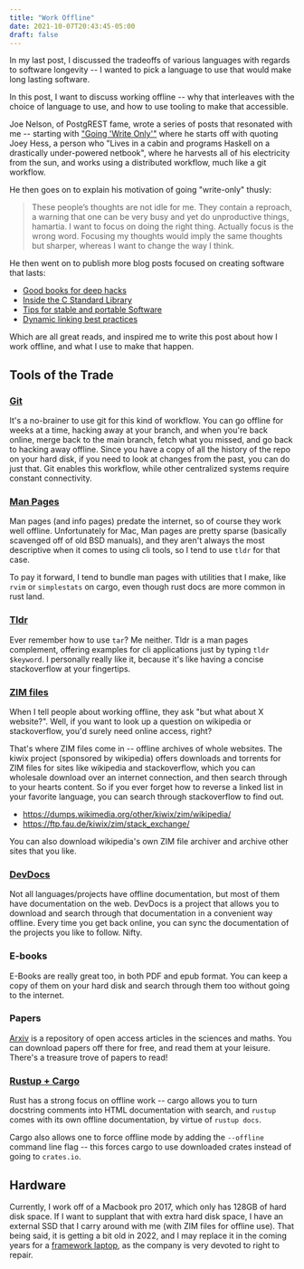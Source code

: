 ```yaml
---
title: "Work Offline"
date: 2021-10-07T20:43:45-05:00
draft: false
---
```


In my last post, I discussed the tradeoffs of various languages with regards to software longevity -- I wanted to pick a language to use that would make long lasting software.

In this post, I want to discuss working offline -- why that interleaves with the choice of language to use, and how to use tooling to make that accessible.

Joe Nelson, of PostgREST fame, wrote a series of posts that resonated with me -- starting with ["Going 'Write Only'"](https://begriffs.com/posts/2015-04-20-going-write-only.html) where he starts off with quoting Joey Hess, a person who "Lives in a cabin and programs Haskell on a drastically under-powered netbook", where he harvests all of his electricity from the sun, and works using a distributed workflow, much like a git workflow.

He then goes on to explain his motivation of going "write-only" thusly:

> These people’s thoughts are not idle for me. They contain a reproach, a warning that one can be very busy and yet do unproductive things, hamartia. I want to focus on doing the right thing. Actually focus is the wrong word. Focusing my thoughts would imply the same thoughts but sharper, whereas I want to change the way I think.

He then went on to publish more blog posts focused on creating software that lasts:

- [Good books for deep hacks](https://begriffs.com/posts/2017-04-13-longterm-computing-reading.html)
- [Inside the C Standard Library](https://begriffs.com/posts/2019-01-19-inside-c-standard-lib.html)
- [Tips for stable and portable Software](https://begriffs.com/posts/2020-08-31-portable-stable-software.html)
- [Dynamic linking best practices](https://begriffs.com/posts/2021-07-04-shared-libraries.html)

Which are all great reads, and inspired me to write this post about how I work offline, and what I use to make that happen.

## Tools of the Trade

### [Git](https://git-scm.com/)

It's a no-brainer to use git for this kind of workflow. You can go offline for weeks at a time, hacking away at your branch, and when you're back online, merge back to the main branch, fetch what you missed, and go back to hacking away offline. Since you have a copy of all the history of the repo on your hard disk, if you need to look at changes from the past, you can do just that. Git enables this workflow, while other centralized systems require constant connectivity.

### [Man Pages](https://www.kernel.org/doc/man-pages/)

Man pages (and info pages) predate the internet, so of course they work well offline. Unfortunately for Mac, Man pages are pretty sparse (basically scavenged off of old BSD manuals), and they aren't always the most descriptive when it comes to using cli tools, so I tend to use `tldr` for that case.

To pay it forward, I tend to bundle man pages with utilities that I make, like `rvim` or `simplestats` on cargo, even though rust docs are more common in rust land.

### [Tldr](https://github.com/tldr-pages/tldr)

Ever remember how to use `tar`? Me neither. Tldr is a man pages complement, offering examples for cli applications just by typing `tldr $keyword`. I personally really like it, because it's like having a concise stackoverflow at your fingertips.

### [ZIM files](https://wiki.openzim.org/wiki/OpenZIM)

When I tell people about working offline, they ask "but what about X website?". Well, if you want to look up a question on wikipedia or stackoverflow, you'd surely need online access, right?

That's where ZIM files come in -- offline archives of whole websites. The kiwix project (sponsored by wikipedia) offers downloads and torrents for ZIM files for sites like wikipedia and stackoverflow, which you can wholesale download over an internet connection, and then search through to your hearts content. So if you ever forget how to reverse a linked list in your favorite language, you can search through stackoverflow to find out.

- <https://dumps.wikimedia.org/other/kiwix/zim/wikipedia/>
- <https://ftp.fau.de/kiwix/zim/stack_exchange/>

You can also download wikipedia's own ZIM file archiver and archive other sites that you like.

### [DevDocs](https://devdocs.io/)

Not all languages/projects have offline documentation, but most of them have documentation on the web. DevDocs is a project that allows you to download and search through that documentation in a convenient way offline. Every time you get back online, you can sync the documentation of the projects you like to follow. Nifty.

### E-books

E-Books are really great too, in both PDF and epub format. You can keep a copy of them on your hard disk and search through them too without going to the internet.

### Papers

[Arxiv](https://arxiv.org/) is a repository of open access articles in the sciences and maths. You can download papers off there for free, and read them at your leisure. There's a treasure trove of papers to read!

### [Rustup + Cargo](https://www.rust-lang.org/learn)

Rust has a strong focus on offline work -- cargo allows you to turn docstring comments into HTML documentation with search, and `rustup` comes with its own offline documentation, by virtue of `rustup docs`.

Cargo also allows one to force offline mode by adding the `--offline` command line flag -- this forces cargo to use downloaded crates instead of going to `crates.io`.

## Hardware

Currently, I work off of a Macbook pro 2017, which only has 128GB of hard disk space. If I want to supplant that with extra hard disk space, I have an external SSD that I carry around with me (with ZIM files for offline use). That being said, it is getting a bit old in 2022, and I may replace it in the coming years for a [framework laptop](https://frame.work), as the company is very devoted to right to repair.
